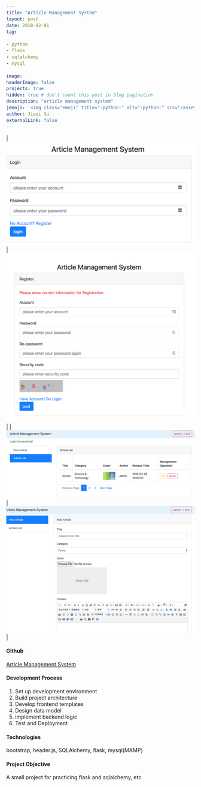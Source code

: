 ```yaml
---
title: "Article Management System"
layout: post
date: 2018-02-01
tag:

- python
- flask
- sqlalchemy
- mysql

image:
headerImage: false
projects: true
hidden: true # don't count this post in blog pagination
description: "article management system"
jemoji: '<img class="emoji" title=":python:" alt=":python:" src="/assets/images/language_icon/python.png" height="20" width="20" align="absmiddle">'
author: Jiaqi Xu
externalLink: false
---
```


|![image](/assets/images/projects/artms_1.png)|![image](/assets/images/projects/artms_2.png)|
|![image](/assets/images/projects/artms_3.png)|![image](/assets/images/projects/artms_4.png)|

#### Github
[Article Management System](https://github.com/jiaqi-xu/artcms_project)

#### Development Process
1. Set up development environment
2. Build project architecture
3. Develop frontend templates
4. Design data model
5. implement backend logic
6. Test and Deployment

#### Technologies
bootstrap, header.js, SQLAlchemy, flask, mysql(MAMP)

#### Project Objective
A small project for practicing flask and sqlalchemy, etc.
